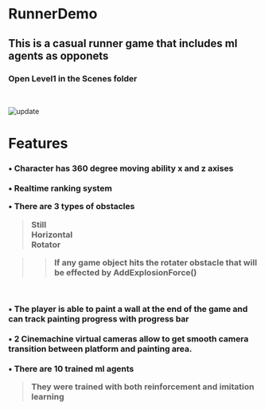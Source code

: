 # RunnerDemo

<h2>This is a casual runner game that includes ml agents as opponets</h2>
<h3>Open Level1 in the Scenes folder</h3> <br>

![update](https://user-images.githubusercontent.com/9268751/111085069-b5c88180-8526-11eb-8c96-76ef7691ebdf.png)


<h1>Features</h1>

 <h3> • Character has 360 degree moving ability x and z axises <br><br>
•  Realtime ranking system 
 
  • There are 3 types of obstacles <br>
       <blockquote> 
        Still <br>
        Horizontal <br>
        Rotator <br>
        </blockquote> 
         <blockquote> 
          <blockquote> 
    If any game object hits the rotater obstacle that will be effected by AddExplosionForce()<br>
          </blockquote> 
           </blockquote> <br>
         
  • The player is able to paint a wall at the end of the game and can track painting progress with progress bar <br><br>
  • 2 Cinemachine virtual cameras allow to get smooth camera transition between platform and painting area.   <br><br>
  • There are 10 trained ml agents <br>
     <blockquote> 
 They were trained with both reinforcement and imitation learning</h3>
   </blockquote> 
